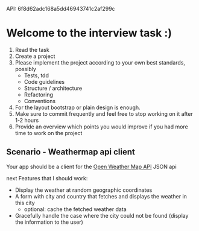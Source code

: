 API: 6f8d62adc168a5dd46943741c2af299c



Welcome to the interview task :)
===============================

1. Read the task
2. Create a project
3. Please implement the project according to your own best standards, possibly
   - Tests, tdd
   - Code guidelines
   - Structure / architecture
   - Refactoring
   - Conventions
4. For the layout bootstrap or plain design is enough.
5. Make sure to commit frequently and feel free to stop working on it after 1-2 hours
6. Provide an overview which points you would improve if you had more time to work on the project

Scenario - Weathermap api client
---------------------------

Your app should be a client for the [Open Weather Map API](http://openweathermap.org/API#weather) JSON api

next Features that I should work:

* Display the weather at random geographic coordinates
* A form with city and country that fetches and displays the weather in this city
  - optional: cache the fetched weather data
* Gracefully handle the case where the city could not be found (display the information to the user)

